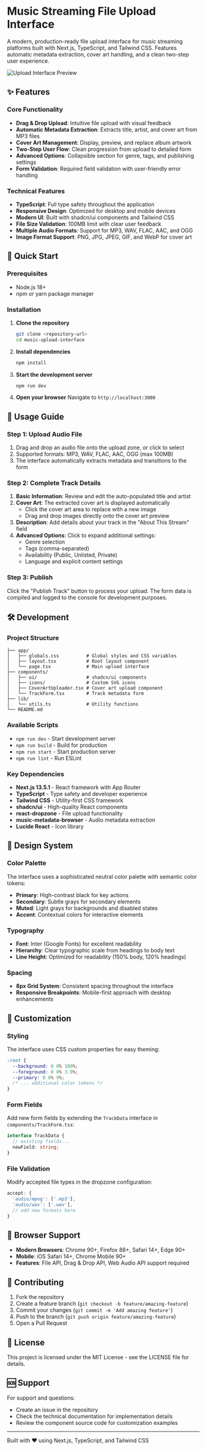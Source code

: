 # Music Streaming File Upload Interface

A modern, production-ready file upload interface for music streaming platforms built with Next.js, TypeScript, and Tailwind CSS. Features automatic metadata extraction, cover art handling, and a clean two-step user experience.

![Upload Interface Preview](https://images.pexels.com/photos/1763075/pexels-photo-1763075.jpeg?auto=compress&cs=tinysrgb&w=1200&h=600&fit=crop)

## ✨ Features

### Core Functionality
- **Drag & Drop Upload**: Intuitive file upload with visual feedback
- **Automatic Metadata Extraction**: Extracts title, artist, and cover art from MP3 files
- **Cover Art Management**: Display, preview, and replace album artwork
- **Two-Step User Flow**: Clean progression from upload to detailed form
- **Advanced Options**: Collapsible section for genre, tags, and publishing settings
- **Form Validation**: Required field validation with user-friendly error handling

### Technical Features
- **TypeScript**: Full type safety throughout the application
- **Responsive Design**: Optimized for desktop and mobile devices
- **Modern UI**: Built with shadcn/ui components and Tailwind CSS
- **File Size Validation**: 100MB limit with clear user feedback
- **Multiple Audio Formats**: Support for MP3, WAV, FLAC, AAC, and OGG
- **Image Format Support**: PNG, JPG, JPEG, GIF, and WebP for cover art

## 🚀 Quick Start

### Prerequisites
- Node.js 18+ 
- npm or yarn package manager

### Installation

1. **Clone the repository**
   ```bash
   git clone <repository-url>
   cd music-upload-interface
   ```

2. **Install dependencies**
   ```bash
   npm install
   ```

3. **Start the development server**
   ```bash
   npm run dev
   ```

4. **Open your browser**
   Navigate to `http://localhost:3000`

## 📖 Usage Guide

### Step 1: Upload Audio File
1. Drag and drop an audio file onto the upload zone, or click to select
2. Supported formats: MP3, WAV, FLAC, AAC, OGG (max 100MB)
3. The interface automatically extracts metadata and transitions to the form

### Step 2: Complete Track Details
1. **Basic Information**: Review and edit the auto-populated title and artist
2. **Cover Art**: The extracted cover art is displayed automatically
   - Click the cover art area to replace with a new image
   - Drag and drop images directly onto the cover art preview
3. **Description**: Add details about your track in the "About This Stream" field
4. **Advanced Options**: Click to expand additional settings:
   - Genre selection
   - Tags (comma-separated)
   - Availability (Public, Unlisted, Private)
   - Language and explicit content settings

### Step 3: Publish
Click the "Publish Track" button to process your upload. The form data is compiled and logged to the console for development purposes.

## 🛠️ Development

### Project Structure
```
├── app/
│   ├── globals.css          # Global styles and CSS variables
│   ├── layout.tsx           # Root layout component
│   └── page.tsx             # Main upload interface
├── components/
│   ├── ui/                  # shadcn/ui components
│   ├── icons/               # Custom SVG icons
│   ├── CoverArtUploader.tsx # Cover art upload component
│   └── TrackForm.tsx        # Track metadata form
├── lib/
│   └── utils.ts             # Utility functions
└── README.md
```

### Available Scripts

- `npm run dev` - Start development server
- `npm run build` - Build for production
- `npm run start` - Start production server
- `npm run lint` - Run ESLint

### Key Dependencies

- **Next.js 13.5.1** - React framework with App Router
- **TypeScript** - Type safety and developer experience
- **Tailwind CSS** - Utility-first CSS framework
- **shadcn/ui** - High-quality React components
- **react-dropzone** - File upload functionality
- **music-metadata-browser** - Audio metadata extraction
- **Lucide React** - Icon library

## 🎨 Design System

### Color Palette
The interface uses a sophisticated neutral color palette with semantic color tokens:
- **Primary**: High-contrast black for key actions
- **Secondary**: Subtle grays for secondary elements
- **Muted**: Light grays for backgrounds and disabled states
- **Accent**: Contextual colors for interactive elements

### Typography
- **Font**: Inter (Google Fonts) for excellent readability
- **Hierarchy**: Clear typographic scale from headings to body text
- **Line Height**: Optimized for readability (150% body, 120% headings)

### Spacing
- **8px Grid System**: Consistent spacing throughout the interface
- **Responsive Breakpoints**: Mobile-first approach with desktop enhancements

## 🔧 Customization

### Styling
The interface uses CSS custom properties for easy theming:
```css
:root {
  --background: 0 0% 100%;
  --foreground: 0 0% 3.9%;
  --primary: 0 0% 9%;
  /* ... additional color tokens */
}
```

### Form Fields
Add new form fields by extending the `TrackData` interface in `components/TrackForm.tsx`:
```typescript
interface TrackData {
  // existing fields...
  newField: string;
}
```

### File Validation
Modify accepted file types in the dropzone configuration:
```typescript
accept: {
  'audio/mpeg': ['.mp3'],
  'audio/wav': ['.wav'],
  // add new formats here
}
```

## 📱 Browser Support

- **Modern Browsers**: Chrome 90+, Firefox 88+, Safari 14+, Edge 90+
- **Mobile**: iOS Safari 14+, Chrome Mobile 90+
- **Features**: File API, Drag & Drop API, Web Audio API support required

## 🤝 Contributing

1. Fork the repository
2. Create a feature branch (`git checkout -b feature/amazing-feature`)
3. Commit your changes (`git commit -m 'Add amazing feature'`)
4. Push to the branch (`git push origin feature/amazing-feature`)
5. Open a Pull Request

## 📄 License

This project is licensed under the MIT License - see the LICENSE file for details.

## 🆘 Support

For support and questions:
- Create an issue in the repository
- Check the technical documentation for implementation details
- Review the component source code for customization examples

---

Built with ❤️ using Next.js, TypeScript, and Tailwind CSS
